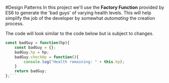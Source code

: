 #Design Patterns
In this project we'll use the **Factory Function** provided by ES6 to generate the 'bad guys' of varying health levels. This will help simplify the job of the developer by somewhat *automating* the creation process.

The code will look similar to the code below but is subject to changes.

```javascript
const badGuy = function(hp){
    const badGuy = {};
    badGuy.hp = hp;
    badGuy.checkHp = function(){
        console.log("Health remaining: " + this.hp);
    }
    return badGuy;
};```

